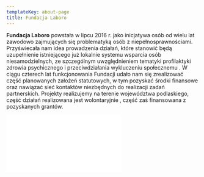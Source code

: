 ```yaml
---
templateKey: about-page
title: Fundacja Laboro
---
```

**Fundacja Laboro** powstała w lipcu 2016 r. jako inicjatywa osób od wielu lat zawodowo zajmujących się problematyką osób z niepełnosprawnościami. Przyświecała nam idea prowadzenia działań, które stanowić będą uzupełnienie istniejącego już lokalnie systemu wsparcia osób niesamodzielnych, ze szczególnym uwzględnieniem tematyki profilaktyki zdrowia psychicznego i przeciwdziałania wykluczeniu społecznemu . W ciągu czterech lat funkcjonowania Fundacji udało nam się zrealizować część planowanych założeń statutowych, w tym pozyskać środki finansowe oraz nawiązać sieć kontaktów niezbędnych do realizacji zadań partnerskich. Projekty realizujemy na terenie województwa podlaskiego, część działań realizowana jest wolontaryjnie , część zaś finansowana z pozyskanych grantów.

<iframe src="//www.youtube.com/embed/i5ZkobUp0WY" class="content-youtube" frameborder="0" allowfullscreen></iframe>